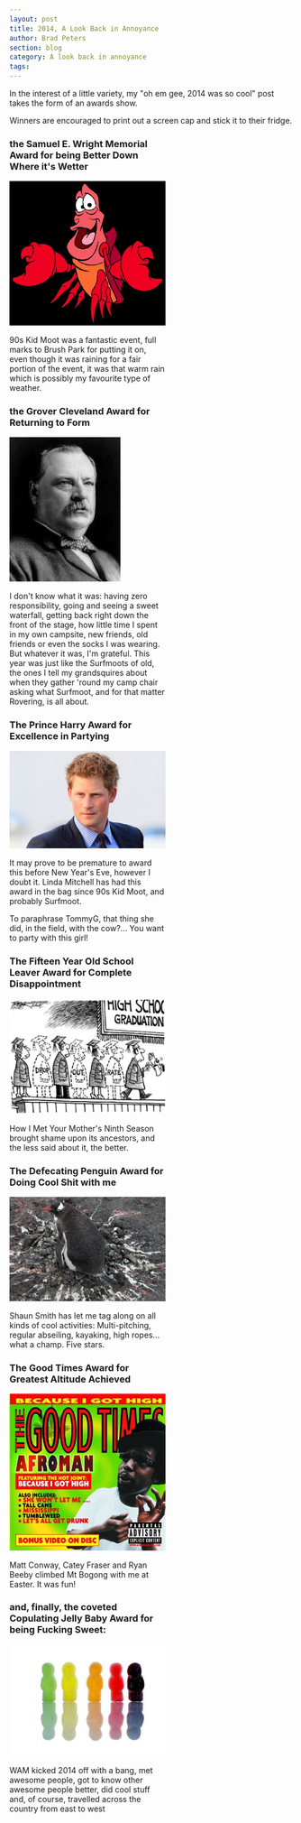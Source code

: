 ```yaml
---
layout: post
title: 2014, A Look Back in Annoyance
author: Brad Peters
section: blog
category: A look back in annoyance
tags: 
---
```

In the interest of a little variety, my "oh em gee, 2014 was so cool" post takes the form of an awards show.

Winners are encouraged to print out a screen cap and stick it to their fridge.

<!--more-->
<div class="centre" style="width: 55%;">
<h3>the Samuel E. Wright Memorial Award for being Better Down Where it's Wetter</h3>
<div class="blog-image-centre">
  <img src="/blog/assets/2014-12/sebastian.jpg" alt="Sebastian the Crab" />
</div>

90s Kid Moot was a fantastic event, full marks to Brush Park for putting it on, even though it was raining for a fair portion of the event, it was that warm rain which is possibly my favourite type of weather.

<h3>the Grover Cleveland Award for Returning to Form</h3>
<div class="blog-image-centre">
  <img src="/blog/assets/2014-12/glover-cleveland.jpg" alt="the 22nd, and 24th, President of the United States" />
</div>

I don't know what it was: having zero responsibility, going and seeing a sweet waterfall, getting back right down the front of the stage, how little time I spent in my own campsite, new friends, old friends or even the socks I was wearing. But whatever it was, I'm grateful.
This year was just like the Surfmoots of old, the ones I tell my grandsquires about when they gather 'round my camp chair asking what Surfmoot, and for that matter Rovering, is all about.

<h3>The Prince Harry Award for Excellence in Partying</h3>
<div class="blog-image-centre">
  <img class=" aligncenter" src="/blog/assets/2014-12/prince-harry.jpg" alt="HRH The Prince Henry of Wales" />
</div>

It may prove to be premature to award this before New Year's Eve, however I doubt it. Linda Mitchell has had this award in the bag since 90s Kid Moot, and probably Surfmoot.

To paraphrase TommyG, that thing she did, in the field, with the cow?... You want to party with this girl!

<h3>The Fifteen Year Old School Leaver Award for Complete Disappointment</h3>
<div class="blog-image-centre">
  <img class="alignnone aligncenter" src="/blog/assets/2014-12/15-yearold.jpg" alt="" />
</div>

How I Met Your Mother's Ninth Season brought shame upon its ancestors, and the less said about it, the better.

<h3>The Defecating Penguin Award for Doing Cool Shit with me</h3>
<div class="blog-image-centre">
  <img src="/blog/assets/2014-12/defecating-penguin.jpg" alt="" />
</div>

Shaun Smith has let me tag along on all kinds of cool activities: Multi-pitching, regular abseiling, kayaking, high ropes... what a champ. Five stars.

<h3>The Good Times Award for Greatest Altitude Achieved</h3>
<div class="blog-image-centre">
  <img src="/blog/assets/2014-12/good-times.jpg" alt="" /></p>
</div>

Matt Conway, Catey Fraser and Ryan Beeby climbed Mt Bogong with me at Easter. It was fun!

<h3>and, finally, the coveted Copulating Jelly Baby Award for being Fucking Sweet:</h3>
<div class="blog-image-centre">
  <img class="alignnone" src="/blog/assets/2014-12/copulating-jellybaby.jpg" alt="" />
</div>

WAM kicked 2014 off with a bang, met awesome people, got to know other awesome people better, did cool stuff and, of course, travelled across the country from east to west

</div>